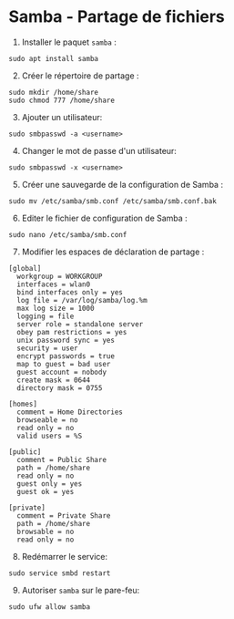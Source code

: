 # Samba - Partage de fichiers

1. Installer le paquet `samba` :

```shell
sudo apt install samba
```

2. Créer le répertoire de partage :

```shell
sudo mkdir /home/share
sudo chmod 777 /home/share
```

3. Ajouter un utilisateur:

```shell
sudo smbpasswd -a <username>
```

4. Changer le mot de passe d'un utilisateur:

```shell
sudo smbpasswd -x <username>
```

5. Créer une sauvegarde de la configuration de Samba :

```shell
sudo mv /etc/samba/smb.conf /etc/samba/smb.conf.bak
```

6. Editer le fichier de configuration de Samba :

```shell
sudo nano /etc/samba/smb.conf
```

7. Modifier les espaces de déclaration de partage :

```shell
[global]
  workgroup = WORKGROUP
  interfaces = wlan0
  bind interfaces only = yes
  log file = /var/log/samba/log.%m
  max log size = 1000
  logging = file
  server role = standalone server
  obey pam restrictions = yes
  unix password sync = yes
  security = user
  encrypt passwords = true
  map to guest = bad user
  guest account = nobody
  create mask = 0644
  directory mask = 0755

[homes]
  comment = Home Directories
  browseable = no
  read only = no
  valid users = %S

[public]
  comment = Public Share
  path = /home/share
  read only = no
  guest only = yes
  guest ok = yes

[private]
  comment = Private Share
  path = /home/share
  browsable = no
  read only = no
```

8. Redémarrer le service:

```shell
sudo service smbd restart
```

9. Autoriser `samba` sur le pare-feu:

```shell
sudo ufw allow samba
```
